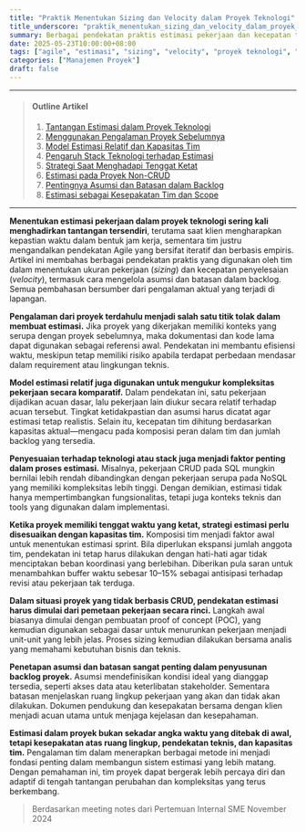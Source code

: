```yaml
---
title: "Praktik Menentukan Sizing dan Velocity dalam Proyek Teknologi"
title_underscore: "praktik_menentukan_sizing_dan_velocity_dalam_proyek_teknologi"
summary: Berbagai pendekatan praktis estimasi pekerjaan dan kecepatan tim dalam proyek teknologi, mulai dari pengalaman sebelumnya hingga model estimasi relatif. Dilengkapi strategi menghadapi tenggat, pengaruh stack teknologi, serta pentingnya asumsi dan batasan backlog.
date: 2025-05-23T10:00:00+08:00
tags: ["agile", "estimasi", "sizing", "velocity", "proyek teknologi", "scrum", "manajemen proyek"]
categories: ["Manajemen Proyek"]
draft: false
---
```


---
> #### Outline Artikel
> 1. [Tantangan Estimasi dalam Proyek Teknologi](#tantangan-estimasi)
> 2. [Menggunakan Pengalaman Proyek Sebelumnya](#pengalaman-proyek)
> 3. [Model Estimasi Relatif dan Kapasitas Tim](#estimasi-relatif)
> 4. [Pengaruh Stack Teknologi terhadap Estimasi](#stack-teknologi)
> 5. [Strategi Saat Menghadapi Tenggat Ketat](#tenggat-ketat)
> 6. [Estimasi pada Proyek Non-CRUD](#proyek-non-crud)
> 7. [Pentingnya Asumsi dan Batasan dalam Backlog](#asumsi-batasan)
> 8. [Estimasi sebagai Kesepakatan Tim dan Scope](#estimasi-kesepakatan)
---

<span id="tantangan-estimasi"></span>

**Menentukan estimasi pekerjaan dalam proyek teknologi sering kali menghadirkan tantangan tersendiri**, terutama saat klien mengharapkan kepastian waktu dalam bentuk jam kerja, sementara tim justru mengandalkan pendekatan Agile yang bersifat iteratif dan berbasis empiris. Artikel ini membahas berbagai pendekatan praktis yang digunakan oleh tim dalam menentukan ukuran pekerjaan (*sizing*) dan kecepatan penyelesaian (*velocity*), termasuk cara mengelola asumsi dan batasan dalam backlog. Semua pembahasan bersumber dari pengalaman aktual yang terjadi di lapangan.

<span id="pengalaman-proyek"></span>

**Pengalaman dari proyek terdahulu menjadi salah satu titik tolak dalam membuat estimasi.** Jika proyek yang dikerjakan memiliki konteks yang serupa dengan proyek sebelumnya, maka dokumentasi dan kode lama dapat digunakan sebagai referensi awal. Pendekatan ini membantu efisiensi waktu, meskipun tetap memiliki risiko apabila terdapat perbedaan mendasar dalam requirement atau lingkungan teknis.

<span id="estimasi-relatif"></span>

**Model estimasi relatif juga digunakan untuk mengukur kompleksitas pekerjaan secara komparatif.** Dalam pendekatan ini, satu pekerjaan dijadikan acuan dasar, lalu pekerjaan lain diukur secara relatif terhadap acuan tersebut. Tingkat ketidakpastian dan asumsi harus dicatat agar estimasi tetap realistis. Selain itu, kecepatan tim dihitung berdasarkan kapasitas aktual—mengacu pada komposisi peran dalam tim dan jumlah backlog yang tersedia.

<span id="stack-teknologi"></span>

**Penyesuaian terhadap teknologi atau stack juga menjadi faktor penting dalam proses estimasi.** Misalnya, pekerjaan CRUD pada SQL mungkin bernilai lebih rendah dibandingkan dengan pekerjaan serupa pada NoSQL yang memiliki kompleksitas lebih tinggi. Dengan demikian, estimasi tidak hanya mempertimbangkan fungsionalitas, tetapi juga konteks teknis dan tools yang digunakan dalam implementasi.

<span id="tenggat-ketat"></span>

**Ketika proyek memiliki tenggat waktu yang ketat, strategi estimasi perlu disesuaikan dengan kapasitas tim.** Komposisi tim menjadi faktor awal untuk menentukan estimasi sprint. Bila diperlukan ekspansi jumlah anggota tim, pendekatan ini tetap harus dilakukan dengan hati-hati agar tidak menciptakan beban koordinasi yang berlebihan. Diberikan pula saran untuk menambahkan buffer waktu sebesar 10–15% sebagai antisipasi terhadap revisi atau pekerjaan tak terduga.

<span id="proyek-non-crud"></span>

**Dalam situasi proyek yang tidak berbasis CRUD, pendekatan estimasi harus dimulai dari pemetaan pekerjaan secara rinci.** Langkah awal biasanya dimulai dengan pembuatan proof of concept (POC), yang kemudian digunakan sebagai dasar untuk menurunkan pekerjaan menjadi unit-unit yang lebih jelas. Proses sizing kemudian dilakukan bersama analis yang memahami kebutuhan bisnis dan teknis.

<span id="asumsi-batasan"></span>

**Penetapan asumsi dan batasan sangat penting dalam penyusunan backlog proyek.** Asumsi mendefinisikan kondisi ideal yang dianggap tersedia, seperti akses data atau keterlibatan stakeholder. Sementara batasan menjelaskan ruang lingkup pekerjaan yang akan dan tidak akan dilakukan. Dokumen pendukung dan kesepakatan bersama dengan klien menjadi acuan utama untuk menjaga kejelasan dan kesepahaman.

<span id="estimasi-kesepakatan"></span>

**Estimasi dalam proyek bukan sekadar angka waktu yang ditebak di awal, tetapi kesepakatan atas ruang lingkup, pendekatan teknis, dan kapasitas tim.** Pengalaman tim dalam menerapkan berbagai metode ini menjadi fondasi penting dalam membangun sistem estimasi yang lebih matang. Dengan pemahaman ini, tim proyek dapat bergerak lebih percaya diri dan adaptif di tengah tantangan perubahan dan kompleksitas yang terus berkembang.

>Berdasarkan meeting notes dari Pertemuan Internal SME November 2024
